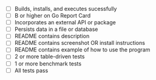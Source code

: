 - [ ] Builds, installs, and executes sucessfully
- [ ] B or higher on Go Report Card 
- [ ] Incorporates an external API or package
- [ ] Persists data in a file or database
- [ ] README contains description
- [ ] README contains screenshot OR install instructions
- [ ] README contains example of how to use the program
- [ ] 2 or more table-driven tests
- [ ] 1 or more benchmark tests
- [ ] All tests pass 